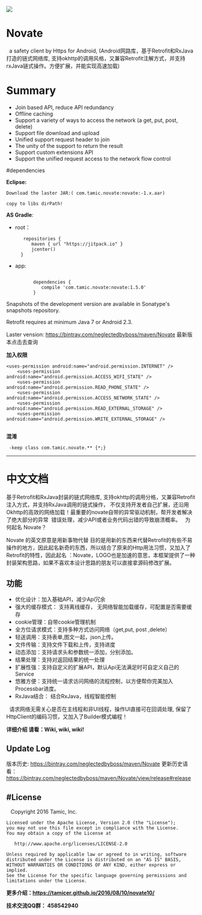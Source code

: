 
![](http://upload-images.jianshu.io/upload_images/2022038-6a900d93d8acb091.jpg)

# Novate
   a  safety client by Https for Android,  (Android网路库，基于Retrofit和RxJava打造的链式网络库, 支持okhttp的调用风格，又兼容Retrofit注解方式，并支持rxJava链式操作。方便扩展，并能实现高速加载)
  
   
# Summary


- Join based API, reduce API redundancy
- Offline caching
- Support a variety of ways to access the network (a get, put, post, delete)
- Support file download and upload
- Unified support request header to join
- The unity of the support to return the result
- Support custom extensions API
- Support the unified request access to the network flow control
 


#dependencies

**Eclipse:**

    Download the laster JAR:( com.tamic.novate:novate:-1.x.aar)
    
    copy to libs dirPath!

**AS Gradle**:
   
- root：
     
       
         repositories {
            maven { url "https://jitpack.io" }
            jcenter()
        }
    
- app:
     
```
      
          dependencies {
             compile 'com.tamic.novate:novate:1.5.0'
          }
```


        
Snapshots of the development version are available in Sonatype's snapshots repository.

Retrofit requires at minimum Java 7 or Android 2.3.

Laster vension: https://bintray.com/neglectedbyboss/maven/Novate  最新版本点击去查询

**加入权限**


```
<uses-permission android:name="android.permission.INTERNET" />
    <uses-permission android:name="android.permission.ACCESS_WIFI_STATE" />
    <uses-permission android:name="android.permission.READ_PHONE_STATE" />
    <uses-permission android:name="android.permission.ACCESS_NETWORK_STATE" />
    <uses-permission android:name="android.permission.READ_EXTERNAL_STORAGE" />
    <uses-permission android:name="android.permission.WRITE_EXTERNAL_STORAGE" />
    
```
    
**混淆**   
 
     -keep class com.tamic.novate.** {*;}

--------------------------


# 中文文档

  基于Retrofit和RxJava封装的链式网络库, 支持okhttp的调用分格，又兼容Retrofit注入方式，并支持RxJava调用的链式操作，
  不仅支持开发者自己扩展，还沿用Okhttp的高效的网络加载！最重要的novate自带的异常驱动机制，帮开发者解决了绝大部分的异常
  错误处理，减少API或者业务代码出错的导致崩溃概率。
  
  为何起名 Novate？ 
  
  Novate 的英文原意是用新事物代替
  目的是用新的东西来代替Retrofit的有些不易操作的地方，因此起名新奇的东西，所以结合了原来的Http用法习惯，又加入了Retrofit的特性，因此起名 ：Novate，LOGO也是加速的意思，本框架提供了一种封装架构思路，如果不喜欢本设计思路的朋友可以直接拿源码修改扩展。

功能
----
  - 优化设计：加入基础API，减少Api冗余
 - 强大的缓存模式： 支持离线缓存， 无网络智能加载缓存，可配置是否需要缓存
 - cookie管理：自带cookie管理机制
 - 全方位请求模式：支持多种方式访问网络（get,put, post ,delete）
 - 轻送调用：支持表单,图文一起，json上传。
 - 文件传输：支持文件下载和上传，支持进度
 - 动态添加：支持请求头和参数统一添加，分别添加。
 - 结果处理：支持对返回结果的统一处理
 - 扩展性强：支持自定义的扩展API，默认Api无法满足时可自定义自己的Service
 - 悠雅方便：支持统一请求访问网络的流程控制，以方便帮你完美加入Processbar进度。
 - RxJava结合： 结合RxJava，线程智能控制

   请求网络无需关心是否在主线程和非UI线程，操作UI直接可在回调处理, 保留了HttpClient的编码习惯，又加入了Builder模式编程！
   
   
**详细介绍 请看：Wiki, wiki, wiki!**
 
Update Log   
-----
版本历史: https://bintray.com/neglectedbyboss/maven/Novate
更新历史请看：https://bintray.com/neglectedbyboss/maven/Novate/view/release#release
  
   
#License
--------

    Copyright 2016 Tamic, Inc.

    Licensed under the Apache License, Version 2.0 (the "License");
    you may not use this file except in compliance with the License.
    You may obtain a copy of the License at

       http://www.apache.org/licenses/LICENSE-2.0

    Unless required by applicable law or agreed to in writing, software
    distributed under the License is distributed on an "AS IS" BASIS,
    WITHOUT WARRANTIES OR CONDITIONS OF ANY KIND, either express or implied.
    See the License for the specific language governing permissions and
    limitations under the License.   

**更多介绍：https://tamicer.github.io/2016/08/10/novate10/**


**技术交流QQ群： 458542940**

